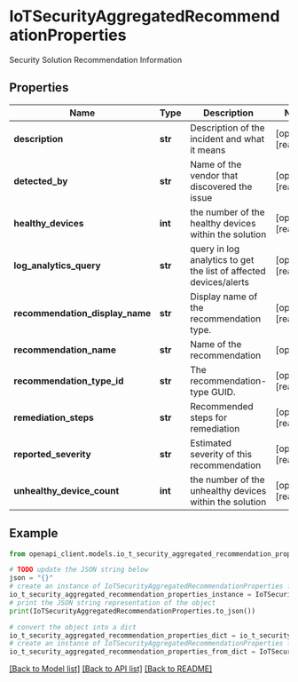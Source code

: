# IoTSecurityAggregatedRecommendationProperties

Security Solution Recommendation Information

## Properties

Name | Type | Description | Notes
------------ | ------------- | ------------- | -------------
**description** | **str** | Description of the incident and what it means | [optional] [readonly] 
**detected_by** | **str** | Name of the vendor that discovered the issue | [optional] [readonly] 
**healthy_devices** | **int** | the number of the healthy devices within the solution | [optional] [readonly] 
**log_analytics_query** | **str** | query in log analytics to get the list of affected devices/alerts | [optional] [readonly] 
**recommendation_display_name** | **str** | Display name of the recommendation type. | [optional] [readonly] 
**recommendation_name** | **str** | Name of the recommendation | [optional] 
**recommendation_type_id** | **str** | The recommendation-type GUID. | [optional] [readonly] 
**remediation_steps** | **str** | Recommended steps for remediation | [optional] [readonly] 
**reported_severity** | **str** | Estimated severity of this recommendation | [optional] [readonly] 
**unhealthy_device_count** | **int** | the number of the unhealthy devices within the solution | [optional] [readonly] 

## Example

```python
from openapi_client.models.io_t_security_aggregated_recommendation_properties import IoTSecurityAggregatedRecommendationProperties

# TODO update the JSON string below
json = "{}"
# create an instance of IoTSecurityAggregatedRecommendationProperties from a JSON string
io_t_security_aggregated_recommendation_properties_instance = IoTSecurityAggregatedRecommendationProperties.from_json(json)
# print the JSON string representation of the object
print(IoTSecurityAggregatedRecommendationProperties.to_json())

# convert the object into a dict
io_t_security_aggregated_recommendation_properties_dict = io_t_security_aggregated_recommendation_properties_instance.to_dict()
# create an instance of IoTSecurityAggregatedRecommendationProperties from a dict
io_t_security_aggregated_recommendation_properties_from_dict = IoTSecurityAggregatedRecommendationProperties.from_dict(io_t_security_aggregated_recommendation_properties_dict)
```
[[Back to Model list]](../README.md#documentation-for-models) [[Back to API list]](../README.md#documentation-for-api-endpoints) [[Back to README]](../README.md)


